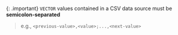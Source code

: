 {: .important}
`VECTOR` values contained in a CSV data source must be **semicolon-separated**
>e.g., `<previous-value>,<value>;...,<next-value>`
